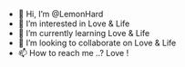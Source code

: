 - 👋 Hi, I’m @LemonHard
- 👀 I’m interested in Love & Life
- 🌱 I’m currently learning Love & Life
- 💞️ I’m looking to collaborate on Love & Life
- 📫 How to reach me ..? Love !
